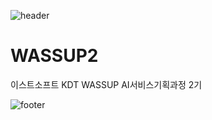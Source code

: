 ![header](https://capsule-render.vercel.app/api?type=waving&color=auto&height=200&section=header&text=Yehyung%20Lee&fontSize=30)

# WASSUP2
이스트소프트 KDT WASSUP AI서비스기획과정 2기

![footer](https://capsule-render.vercel.app/api?type=waving&color=auto&height=200&section=header&fontSize=30)
